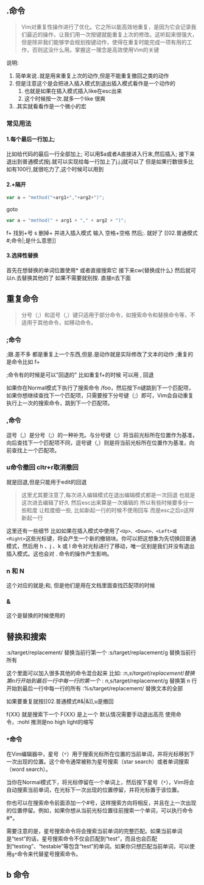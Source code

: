 ## .命令

>Vim对重复性操作进行了优化。它之所以能高效地重复，是因为它会记录我们最近的操作，让我们用一次按键就能重复上次的修改。这听起来很强大，但是除非我们能够学会规划按键动作，使得在重复时能完成一项有用的工作，否则这没什么用。掌握这一理念是高效使用Vim的关键

说明:
1. 简单来说`.`就是用来重复上次的动作,但是不能重复撤回之类的动作
2. 但是注意这个是会把进入插入模式到退出插入模式看作是一个动作的
	1. 也就是如果在插入模式插入like在esc出来
	2. 这个时候按一次.就多一个like 很爽
3. .其实就看看作是一个微小的宏

### 常见用法
#### 1.每个最后一行加上;
比如给代码的最后一行全部加上;
可以用$a或者A直接进入行末,然后插入;
接下来退出到普通模式按j.就可以实现给每一行加上了j.j.j就可以了
但是如果行数很多比如有100行,就很吃力了,这个时候可以用到

#### 2.+隔开
```JavaScript
var a = "method("+arg1+","+arg2+")";
```
goto 
```JavaScript
var a = "method(" + arg1 + "," + arg2 + ")";
```

f+ 找到+号 s 删掉+ 并进入插入模式 输入 空格+空格 然后;. 就好了 [[02.普通模式#;命令|;是什么意思]]

#### 3.选择性替换
首先在想替换的单词位置使用* 或者直接搜索它 
接下来cw{替换成什么}
然后就可以n.去替换其他的了 如果不需要就别按. 直接n去下面

## 重复命令

>分号（;）和逗号（,）键只适用于部分命令，如搜索命令和替换命令等，不适用于其他命令，如移动命令。

### ;命令

;跟.差不多 都是重复上一个东西,但是.是动作就是实际修改了文本的动作 ;重复的是命令比如 f+ 

;命令有的时候是可以"回退的" 比如重复f+的时候 可以用 , 回退

如果你在Normal模式下执行了搜索命令 /foo，然后按下n键跳到下一个匹配项，如果你想继续查找下一个匹配项，只需要按下分号键（;）即可，Vim会自动重复执行上一次的搜索命令，跳到下一个匹配项。

### ,命令

逗号（,）是分号（;）的一种补充。与分号键（;）将当前光标所在位置作为基准，向后查找下一个匹配项不同，逗号键（,）则是将当前光标所在位置作为基准，向前查找上一个匹配项。

### u命令撤回 cltr+r取消撤回
就是回退,但是只能用于edit的回退

> 这里尤其要注意了,每次进入编辑模式在退出编辑模式都是一次回退
> 也就是这次进去编辑了好久 然后esc出来算是一次编辑的
> 所以有些时候要多分一些粒度
> 让粒度细一些, 比如新起一行的时候不使用回车
> 而是esc之后o这样新起一行

这里还有一些细节
比如如果在插入模式中使用了` <Up>、<Down>、<Left>或 <Right> `这些光标键，将会产生一个新的撤销块。你可以把这想象为先切换回普通模式，然后用 h 、j 、k 或 l 命令对光标进行了移动，唯一区别是我们并没有退出插入模式。这也会对 . 命令的操作产生影响。

### n 和 N
这个对应的就是;和, 但是他们是用在文档里面查找匹配项的时候

### &
这个是替换的时候使用的


## 替换和搜索
:s/target/replacement/ 替换当前行第一个
:s/target/replacement/g 替换当前行所有

这个里面可以加入很多其他的命令混合起来
比如:
:n,$s/target/replacement/ 替换第 n 行开始到最后一行中每一行的第一个
:n,$s/target/replacement/g 替换第 n 行开始到最后一行中每一行的所有
:%s/target/replacement/ 替换文本的全部

如果要重复就按[[02.普通模式#&|&]],u是撤回

f{XX} 就是搜索下一个  F{XX} 是上一个
默认情况需要手动退出高亮  使用命令，:nohl  推测是no high light的缩写

### `*`命令
在Vim编辑器中，星号（`*`）用于搜索光标所在位置的当前单词，并将光标移到下一次出现的位置。这个命令通常被称为星号搜索（star search）或者单词搜索（word search）。

当你在Normal模式下，将光标停留在一个单词上，然后按下星号（`*`），Vim将会自动搜索当前单词，在光标下一次出现的位置停留，并将光标置于该位置。

你也可以在搜索命令前面添加一个#号，这样搜索方向将相反，并且在上一次出现的位置停留。例如，如果你想从当前光标位置往前搜索一个单词，可以执行命令 #*。

需要注意的是，星号搜索命令将会搜索当前单词的完整匹配。如果当前单词是“test”的话，星号搜索命令不仅会匹配到“test”，而且也会匹配到“testing”、“testable”等包含“test”的单词。如果你只想匹配当前单词，可以使用`g*`命令来代替星号搜索命令。

## b 命令

